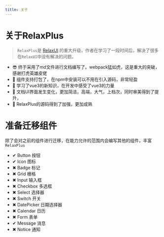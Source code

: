 ```yaml
---
title: 关于
---
```


# 关于RelaxPlus
> `RelaxPlus`是 [RelaxUI](https://yanghuanrong.github.io/RelaxUI/docs/) 的重大升级，作者在学习了一段时间后，解决了很多在`RelaxUI`中没有解决的问题。

- 😎 终于采用了md文件进行文档编写了。webpack猛如虎，这是重大的突破，感谢打虎英雄皮佬
- 🔨 组件支持打包了，在npm中安装可以不用在引入源码，非常轻盈
- 👀 学习了vue3的新知识，在开发中感受了vue3的力量
- 💖 文档UI界面发生变化，更加简洁，高端，大气，上档次，同时审美得到了提升，
- 🚀 RelaxPlus的源码得到了加强，更加成熟

# 准备迁移组件
除了会对之前的组件进行迁移，在能力允许的范围内会编写其他的组件，丰富 `RelaxPlus`
- ✔ Button 按钮
- ✔ Icon 图标
- ✖ Badge 标记
- ✖ Grid 栅格
- ✖ Input 输入框
- ✖ Checkbox 多选框
- ✖ Select 选择器
- ✖ Switch 开关
- ✖ DatePicker 日期选择器
- ✖ Calendar 日历
- ✖ Form 表单
- ✔ Message 消息
- ✖ Notice 通知